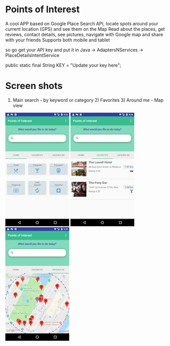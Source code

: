 # Points of Interest
A cool APP based on Google Place Search API, locate spots around your current location (GPS) and see them on the Map
Read about the places, get reviews, contact details, see pictures, navigate with Google map and share with your friends
Supports both mobile and tablet

so go get your API key and put it in Java -> AdaptersNServices -> PlaceDetailsIntentService

public static final String KEY = "Update your key here";

# Screen shots

1) Main search - by keyword or category 2) Favorites 3) Around me - Map view

<img src="https://github.com/RoeyVeg/PointsofInterest/blob/master/mainActivity.png" height="355" width="200">   <img src="https://github.com/RoeyVeg/PointsofInterest/blob/master/favorites.png" height="355" width="200">    <img src="https://github.com/RoeyVeg/PointsofInterest/blob/master/aroundMe.png" height="355" width="200">

